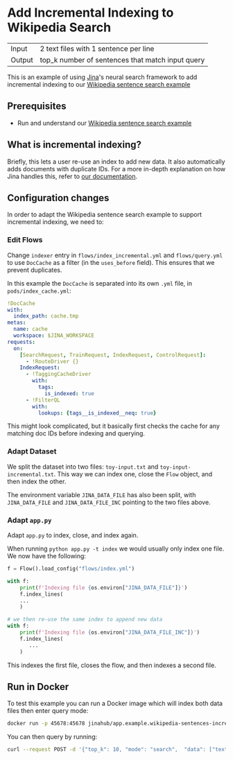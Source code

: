 # Add Incremental Indexing to Wikipedia Search

<table>
  <tr>
    <td>
      Input
    </td>
    <td>
      2 text files with 1 sentence per line
    </td>
  </tr>
  <tr>
    <td>
      Output
    </td>
    <td>
      top_k number of sentences that match input query
    </td>
  </tr>
</table>

This is an example of using [Jina](http://www.jina.ai)'s neural search framework to add incremental indexing to our [Wikipedia sentence search example](https://github.com/jina-ai/examples/tree/master/wikipedia-sentences)

## Prerequisites

- Run and understand our [Wikipedia sentence search example](https://github.com/jina-ai/examples/tree/master/wikipedia-sentences)

## What is incremental indexing?

Briefly, this lets a user re-use an index to add new data. It also automatically adds documents with duplicate IDs. For a more in-depth explanation on how Jina handles this, refer to [our documentation](https://docs.jina.ai/chapters/prevent_duplicate_indexing/index.html).

## Configuration changes

In order to adapt the Wikipedia sentence search example to support incremental indexing, we need to:

### Edit Flows

Change `indexer` entry in `flows/index_incremental.yml` and `flows/query.yml` to use `DocCache` as a filter (in the `uses_before` field). This ensures that we prevent duplicates.

In this example the `DocCache` is separated into its own `.yml` file, in `pods/index_cache.yml`:

```yaml
!DocCache
with:
  index_path: cache.tmp
metas:
  name: cache
  workspace: $JINA_WORKSPACE
requests:
  on:
    [SearchRequest, TrainRequest, IndexRequest, ControlRequest]:
      - !RouteDriver {}
    IndexRequest:
      - !TaggingCacheDriver
        with:
          tags:
            is_indexed: true
      - !FilterQL
        with:
          lookups: {tags__is_indexed__neq: true}
```

This might look complicated, but it basically first checks the cache for any matching doc IDs before indexing and querying.

### Adapt Dataset

We split the dataset into two files: `toy-input.txt` and `toy-input-incremental.txt`. This way we can index one, close the `Flow` object, and then index the other.

The environment variable `JINA_DATA_FILE` has also been split, with `JINA_DATA_FILE` and `JINA_DATA_FILE_INC` pointing to the two files above.

### Adapt `app.py`

Adapt `app.py` to index, close, and index again.

When running `python app.py -t index` we would usually only index one file. We now have the following:

```python
f = Flow().load_config("flows/index.yml")

with f:
    print(f'Indexing file {os.environ["JINA_DATA_FILE"]}')
    f.index_lines(
    ...
    )

# we then re-use the same index to append new data
with f:
    print(f'Indexing file {os.environ["JINA_DATA_FILE_INC"]}')
    f.index_lines(
       ...
    )
```

This indexes the first file, closes the flow, and then indexes a second file.

## Run in Docker

To test this example you can run a Docker image which will index both data files then enter query mode:

```sh
docker run -p 45678:45678 jinahub/app.example.wikipedia-sentences-incremental:0.1-0.9.24
```

You can then query by running:

```sh
curl --request POST -d '{"top_k": 10, "mode": "search",  "data": ["text:hello world"]}' -H 'Content-Type: application/json' 'http://0.0.0.0:45678/search'`
```
